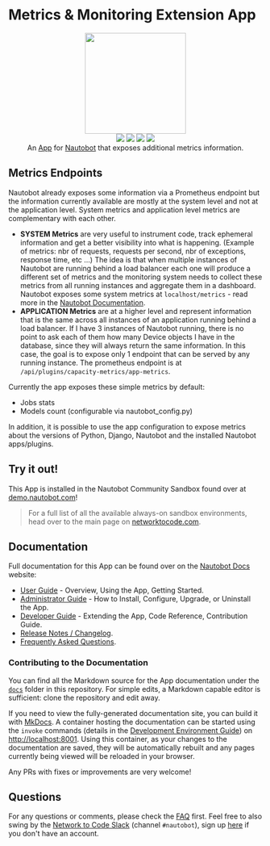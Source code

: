 # Metrics & Monitoring Extension App

<p align="center">
  <img src="https://raw.githubusercontent.com/nautobot/nautobot-plugin-capacity-metrics/develop/docs/images/icon-nautobot-capacity-metrics.svg" class="logo" height="200px">
  <br>
  <a href="https://github.com/nautobot/nautobot-plugin-capacity-metrics/actions"><img src="https://github.com/nautobot/nautobot-plugin-capacity-metrics/actions/workflows/ci.yml/badge.svg?branch=main"></a>
  <a href="https://docs.nautobot.com/projects/capacity-metrics/en/latest/"><img src="https://readthedocs.org/projects/nautobot-plugin-capacity-metrics/badge/"></a>
  <a href="https://pypi.org/project/nautobot-capacity-metrics/"><img src="https://img.shields.io/pypi/v/nautobot-capacity-metrics"></a>
  <a href="https://pypi.org/project/nautobot-capacity-metrics/"><img src="https://img.shields.io/pypi/dm/nautobot-capacity-metrics"></a>
  <br>
  An <a href="https://www.networktocode.com/nautobot/apps/">App</a> for <a href="https://nautobot.com/">Nautobot</a> that exposes additional metrics information.
</p>

## Metrics Endpoints

Nautobot already exposes some information via a Prometheus endpoint but the information currently available are mostly at the system level and not at the application level. System metrics and application level metrics are complementary with each other.

- **SYSTEM Metrics** are very useful to instrument code, track ephemeral information and get a better visibility into what is happening. (Example of metrics: nbr of requests, requests per second, nbr of exceptions, response time, etc ...) The idea is that when multiple instances of Nautobot are running behind a load balancer each one will produce a different set of metrics and the monitoring system needs to collect these metrics from all running instances and aggregate them in a dashboard. Nautobot exposes some system metrics at `localhost/metrics` - read more in the [Nautobot Documentation](https://docs.nautobot.com/projects/core/en/stable/user-guide/administration/guides/prometheus-metrics/).
- **APPLICATION Metrics** are at a higher level and represent information that is the same across all instances of an application running behind a load balancer. If I have 3 instances of Nautobot running, there is no point to ask each of them how many Device objects I have in the database, since they will always return the same information. In this case, the goal is to expose only 1 endpoint that can be served by any running instance. The prometheus endpoint is at `/api/plugins/capacity-metrics/app-metrics`.

Currently the app exposes these simple metrics by default:

- Jobs stats
- Models count (configurable via nautobot_config.py)

In addition, it is possible to use the app configuration to expose metrics about the versions of Python, Django, Nautobot and the installed Nautobot apps/plugins.

## Try it out!

This App is installed in the Nautobot Community Sandbox found over at [demo.nautobot.com](https://demo.nautobot.com/)!

> For a full list of all the available always-on sandbox environments, head over to the main page on [networktocode.com](https://www.networktocode.com/nautobot/sandbox-environments/).

## Documentation

Full documentation for this App can be found over on the [Nautobot Docs](https://docs.nautobot.com) website:

- [User Guide](https://docs.nautobot.com/projects/capacity-metrics/en/latest/user/app_overview/) - Overview, Using the App, Getting Started.
- [Administrator Guide](https://docs.nautobot.com/projects/capacity-metrics/en/latest/admin/install/) - How to Install, Configure, Upgrade, or Uninstall the App.
- [Developer Guide](https://docs.nautobot.com/projects/capacity-metrics/en/latest/dev/contributing/) - Extending the App, Code Reference, Contribution Guide.
- [Release Notes / Changelog](https://docs.nautobot.com/projects/capacity-metrics/en/latest/admin/release_notes/).
- [Frequently Asked Questions](https://docs.nautobot.com/projects/capacity-metrics/en/latest/user/faq/).

### Contributing to the Documentation

You can find all the Markdown source for the App documentation under the [`docs`](https://github.com/nautobot/nautobot-plugin-capacity-metrics/tree/develop/docs) folder in this repository. For simple edits, a Markdown capable editor is sufficient: clone the repository and edit away.

If you need to view the fully-generated documentation site, you can build it with [MkDocs](https://www.mkdocs.org/). A container hosting the documentation can be started using the `invoke` commands (details in the [Development Environment Guide](https://docs.nautobot.com/projects/capacity-metrics/en/latest/dev/dev_environment/#docker-development-environment)) on [http://localhost:8001](http://localhost:8001). Using this container, as your changes to the documentation are saved, they will be automatically rebuilt and any pages currently being viewed will be reloaded in your browser.

Any PRs with fixes or improvements are very welcome!

## Questions

For any questions or comments, please check the [FAQ](https://docs.nautobot.com/projects/capacity-metrics/en/latest/user/faq/) first. Feel free to also swing by the [Network to Code Slack](https://networktocode.slack.com/) (channel `#nautobot`), sign up [here](http://slack.networktocode.com/) if you don't have an account.


